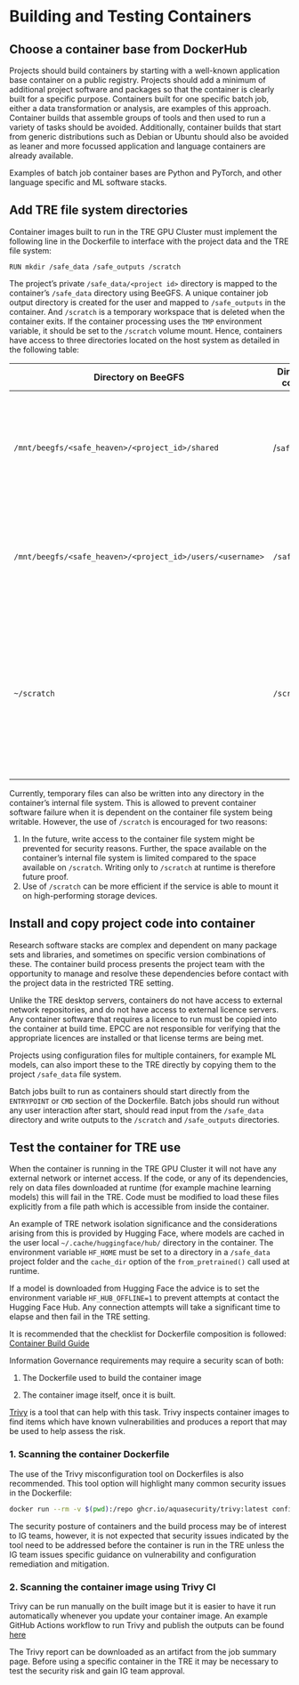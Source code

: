 # Building and Testing Containers

## Choose a container base from DockerHub

Projects should build containers by starting with a well-known application base container on a public registry. Projects should add a minimum of additional project software and packages so that the container is clearly built for a specific purpose.
Containers built for one specific batch job, either a data transformation or analysis, are examples of this approach.
Container builds that assemble groups of tools and then used to run a variety of tasks should be avoided.
Additionally, container builds that start from generic distributions such as Debian or Ubuntu should also be avoided as leaner and more focussed application and language containers are already available.

Examples of batch job container bases are Python and PyTorch, and other language specific and ML software stacks.

## Add TRE file system directories

Container images built to run in the TRE GPU Cluster must implement the following line in the Dockerfile to interface with the project data and the TRE file system:

```docker
RUN mkdir /safe_data /safe_outputs /scratch
```

The project’s private `/safe_data/<project id>` directory is mapped to the container’s `/safe_data` directory using BeeGFS. A unique container job output directory is created for the user and mapped to `/safe_outputs` in the container. And `/scratch` is a temporary workspace that is deleted when the container exits. If the container processing uses the `TMP` environment variable, it should be set to the `/scratch` volume mount.
Hence, containers have access to three directories located on the host system as detailed in the following table:

| Directory on BeeGFS | Directory in container | Intended use
| -------- | ------- | ------- |
|`/mnt/beegfs/<safe_heaven>/<project_id>/shared`|/`safe_data`|Read-only access if required by IG, or read-write access, to data and other project files.|
|`/mnt/beegfs/<safe_heaven>/<project_id>/users/<username>`  |`/safe_outputs`  |Will be created as an empty directory. Intended for any outputs: logs, data, models.|
|`~/scratch`|`/scratch`|Temporary directory that is removed after container termination on the host system. Any temporary files should be placed here.|

Currently, temporary files can also be written into any directory in the container’s internal file system. This is allowed to prevent container software failure when it is dependent on the container file system being writable. However, the use of `/scratch` is encouraged for two reasons:

 1. In the future, write access to the container file system might be prevented for security reasons. Further, the space available on the container’s internal file system is limited compared to the space available on `/scratch`. Writing only to `/scratch` at runtime is therefore future proof.
 1. Use of `/scratch` can be more efficient if the service is able to mount it on high-performing storage devices.

## Install and copy project code into container

Research software stacks are complex and dependent on many package sets and libraries, and sometimes on specific version combinations of these. The container build process presents the project team with the opportunity to manage and resolve these dependencies before contact with the project data in the restricted TRE setting.

Unlike the TRE desktop servers, containers do not have access to external network repositories, and do not have access to external licence servers. Any container software that requires a licence to run must be copied into the container at build time. EPCC are not responsible for verifying that the appropriate licences are installed or that license terms are being met.

Projects using configuration files for multiple containers, for example ML models, can also import these to the TRE directly by copying them to the project `/safe_data` file system.

Batch jobs built to run as containers should start directly from the `ENTRYPOINT` or `CMD` section of the Dockerfile. Batch jobs should run without any user interaction after start, should read input from the `/safe_data` directory and write outputs to the `/scratch` and `/safe_outputs` directories.

## Test the container for TRE use

When the container is running in the TRE GPU Cluster it will not have any external network or internet access. If the code, or any of its dependencies, rely on data files downloaded at runtime (for example machine learning models) this will fail in the TRE. Code must be modified to load these files explicitly from a file path which is accessible from inside the container.

An example of TRE network isolation significance and the considerations arising from this is provided by Hugging Face, where models are cached in the user local `~/.cache/huggingface/hub/` directory in the container. The environment variable `HF_HOME` must be set to a directory in a `/safe_data` project folder and the `cache_dir` option of the `from_pretrained()` call used at runtime.

If a model is downloaded from Hugging Face the advice is to set the environment variable `HF_HUB_OFFLINE=1` to prevent attempts at contact the Hugging Face Hub. Any connection attempts will take a significant time to elapse and then fail in the TRE setting.

It is recommended that the checklist for Dockerfile composition is followed: [Container Build Guide](https://github.com/EPCCed/tre-container-samples/blob/main/docs/container-build-guide.md)

Information Governance requirements may require a security scan of both:

 1. The Dockerfile used to build the container image

 1. The container image itself, once it is built.

[Trivy](https://trivy.dev/) is a tool that can help with this task. Trivy inspects container images to find items which have known vulnerabilities and produces a report that may be used to help assess the risk.

### 1. Scanning the container Dockerfile

The use of the Trivy misconfiguration tool on Dockerfiles is also recommended. This tool option will highlight many common security issues in the Dockerfile:

```bash
docker run --rm -v $(pwd):/repo ghcr.io/aquasecurity/trivy:latest config "/repo/Dockerfile"
```

The security posture of containers and the build process may be of interest to IG teams, however, it is not expected that security issues indicated by the tool need to be addressed before the container is run in the TRE unless the IG team issues specific guidance on vulnerability and configuration remediation and mitigation.

### 2. Scanning the container image using Trivy CI

Trivy can be run manually on the built image but it is easier to have it run automatically whenever you update your container image. An example GitHub Actions workflow to run Trivy and publish the outputs can be found [here](https://github.com/EPCCed/tre-container-samples/blob/main/.github/workflows/main.yaml)

The Trivy report can be downloaded as an artifact from the job summary page. Before using a specific container in the TRE it may be necessary to test the security risk and gain IG team approval.
